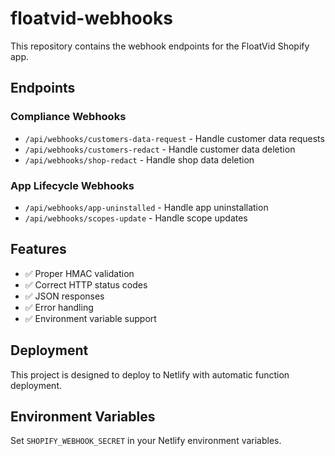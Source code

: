 # floatvid-webhooks
This repository contains the webhook endpoints for the FloatVid Shopify app.

## Endpoints

### Compliance Webhooks
- `/api/webhooks/customers-data-request` - Handle customer data requests
- `/api/webhooks/customers-redact` - Handle customer data deletion
- `/api/webhooks/shop-redact` - Handle shop data deletion

### App Lifecycle Webhooks  
- `/api/webhooks/app-uninstalled` - Handle app uninstallation
- `/api/webhooks/scopes-update` - Handle scope updates

## Features

- ✅ Proper HMAC validation
- ✅ Correct HTTP status codes
- ✅ JSON responses
- ✅ Error handling
- ✅ Environment variable support

## Deployment

This project is designed to deploy to Netlify with automatic function deployment.

## Environment Variables

Set `SHOPIFY_WEBHOOK_SECRET` in your Netlify environment variables.
